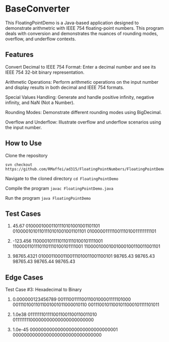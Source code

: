 # BaseConverter #

This FloatingPointDemo is a Java-based application designed to demonstrate arithmetric with IEEE 754 floating-point numbers. This program deals with conversion and demonstrates the nuances of rounding modes, overflow, and underflow contexts. 

## Features ##

Convert Decimal to IEEE 754 Format: Enter a decimal number and see its IEEE 754 32-bit binary representation.

Arithmetic Operations: Perform arithmetic operations on the input number and display results in both decimal and IEEE 754 formats.

Special Values Handling: Generate and handle positive infinity, negative infinity, and NaN (Not a Number).

Rounding Modes: Demonstrate different rounding modes using BigDecimal.

Overflow and Underflow: Illustrate overflow and underflow scenarios using the input number.

## How to Use ##

Clone the repository
```
svn checkout https://github.com/RMaffei/ad315/FloatingPointNumbers/FloatingPointDemo.git.
```
Navigate to the cloned directory
	```
	cd FloatingPointDemo
	```

Compile the program
	```
	javac FloatingPointDemo.java
	```

Run the program
	```
	java FloatingPointDemo
	```

## Test Cases ##
1. 45.67 
01000010001101110101001001101101
01000010101101110101001001101101
01000001111100111010011111111101

2. -123.456
11000010111101101110100101111001
11000011011101101110100101111001
11000010001001000100110011001101

3. 98765.4321
01000110001100111010011001100101
98765.43
98765.43
98765.43
98765.44
98765.43

## Edge Cases ##
Test Case #3: Hexadecimal to Binary
1. 0.000000123456789
00111001111001100100001111101000
00111010011011001001011000010110
00111001011001011000101111101011

2. 1.0e38
01111111011110011001100110011010
01111111100000000000000000000000

3. 1.0e-45
00000000000000000000000000000001
00000000000000000000000000000000


